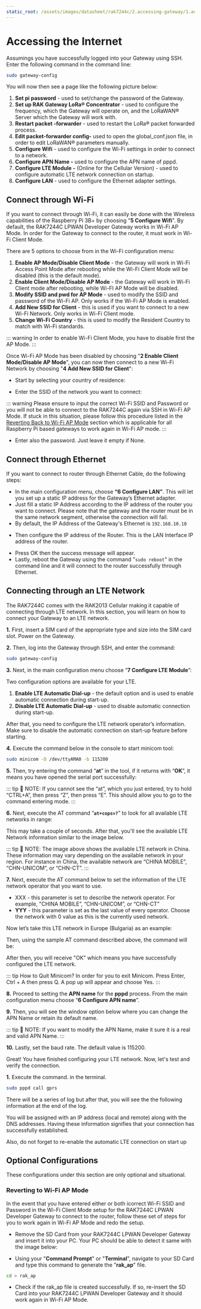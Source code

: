 ```yaml
---
static_root: /assets/images/datasheet/rak7244c/2.accessing-gateway/1.accessing-internet
---
```


# Accessing the Internet

Assumings you have successfully logged into your Gateway using SSH. Enter the following command in the command line:

```bash
sudo gateway-config
```

You will now then see a page like the following picture below:

<rk-img
  :src="`${$frontmatter.static_root}/01.pgz9vj3jtvdmollkanqc.png`"
  width="100%"
  figure-number="1"
  caption="Configuration Options for the Gateway"
/>

1. **Set pi password** - used to set/change the password of the Gateway.
2. **Set up RAK Gateway LoRa® Concentrator** - used to configure the frequency, which the Gateway will operate on, and the LoRaWAN® Server which the Gateway will work with.
3. **Restart packet -forwarder** - used to restart the LoRa® packet forwarded process.
4. **Edit packet-forwarder config-** used to open the global_conf.json file, in order to edit LoRaWAN® parameters manually.
5. **Configure Wifi** - used to configure the Wi-Fi settings in order to connect to a network.
6. **Configure APN Name -** used to configure the APN name of pppd.
7. **Configure LTE Module -** (Online for the Cellular Version) - used to configure automatic LTE network connection on startup.
8. **Configure LAN** - used to configure the Ethernet adapter settings.

## Connect through Wi-Fi

If you want to connect through Wi-Fi, it can easily be done with the Wireless capabilities of the Raspberry Pi 3B+ by choosing "**5 Configure Wifi**". By default, the RAK7244C LPWAN Developer Gateway works in Wi-Fi AP Mode. In order for the Gateway to connect to the router, it must work in Wi-Fi Client Mode.

<rk-img
  :src="`${$frontmatter.static_root}/02.bzvol7clyvogrlfcf6mm.png`"
  width="100%"
  figure-number="2"
  caption="Configuration options for WIFI"
/>

There are 5 options to choose from in the Wi-Fi configuration menu:

1. **Enable AP Mode/Disable Client Mode** - the Gateway will work in Wi-Fi Access Point Mode after rebooting while the Wi-Fi Client Mode will be disabled (this is the default mode).
2. **Enable Client Mode/Disable AP Mode** - the Gateway will work in Wi-Fi Client mode after rebooting, while Wi-FI AP Mode will be disabled.
3. **Modify SSID and pwd for AP Mode** - used to modify the SSID and password of the Wi-Fi AP. Only works if the Wi-Fi AP Mode is enabled.
4. **Add New SSID for Client** - this is used if you want to connect to a new Wi-Fi Network. Only works in Wi-Fi Client mode.
5. **Change Wi-Fi Country** - this is used to modify the Resident Country to match with Wi-Fi standards.

::: warning
 In order to enable Wi-Fi Client Mode, you have to disable first the AP Mode.
:::

Once Wi-Fi AP Mode has been disabled by choosing "**2 Enable Client Mode/Disable AP Mode**", you can now then connect to a new Wi-Fi Network by choosing "**4 Add New SSID for Client**":

<rk-img
  :src="`${$frontmatter.static_root}/03.oedelnm55crlacr1qezp.png`"
  width="100%"
  figure-number="3"
  caption="Add a new SSID"
/>

- Start by selecting your country of residence:

<rk-img
  :src="`${$frontmatter.static_root}/04.tho0wgcekiybxiyw1lg1.png`"
  width="100%"
  figure-number="4"
  caption="Selecting Country of Residence"
/>

- Enter the SSID of the network you want to connect:

::: warning
 Please ensure to input the correct Wi-Fi SSID and Password or you will not be able to connect to the RAK7244C again via SSH in Wi-Fi AP Mode. If stuck in this situation, please follow this procedure listed in the [Reverting Back to Wi-Fi AP Mode](#reverting-to-wi-fi-ap-mode) section which is applicable for all Raspberry Pi based gateways to work again in Wi-Fi AP mode.
:::

<rk-img
  :src="`${$frontmatter.static_root}/05.d2h64zg2aqhpwtzektci.png`"
  width="100%"
  figure-number="5"
  caption="SSID of the Network you want to connect to"
/>

- Enter also the password. Just leave it empty if None.

<rk-img
  :src="`${$frontmatter.static_root}/06.toenoesnbmrz1eeza4yq.png`"
  width="100%"
  figure-number="6"
  caption="Password of the Wi-Fi"
/>

## Connect through Ethernet

If you want to connect to router through Ethernet Cable, do the following steps:

- In the main configuration menu, choose **“6 Configure LAN”**. This will let you set up a static IP address for the Gateway’s Ethernet adapter.
- Just fill a static IP Address according to the IP address of the router you want to connect. Please note that the gateway and the router must be in the same network segment, otherwise the connection will fail.
- By default, the IP Address of the Gateway's Ethernet is `192.168.10.10`

<rk-img
  :src="`${$frontmatter.static_root}/07.q7cisano0ckdjzfmrjwn.png`"
  width="100%"
  figure-number="7"
  caption="Default Gateway Ethernet IP Address"
/>

- Then configure the IP address of the Router. This is the LAN Interface IP address of the router.

<rk-img
  :src="`${$frontmatter.static_root}/08.rfflmexk4jeyay8yyfp9.png`"
  width="100%"
  figure-number="8"
  caption="LAN Interface IP Address of the Router"
/>

- Press OK then the success message will appear.
- Lastly, reboot the Gateway using the command "`sudo reboot`" in the command line and it will connect to the router successfully through Ethernet.

## Connecting through an LTE Network

The RAK7244C comes with the RAK2013 Cellular making it capable of connecting through LTE network. In this section, you will learn on how to connect your Gateway to an LTE network.

**1.** First, insert a SIM card of the appropriate type and size into the SIM card slot. Power on the Gateway.

**2.** Then, log into the Gateway through SSH, and
enter the command:

```bash
sudo gateway-config
```

**3.** Next, in the main configuration menu choose “**7 Configure LTE Module**”:

<rk-img
  :src="`${$frontmatter.static_root}/09.s4wdcqiwukl5evm7fyhm.png`"
  width="100%"
  figure-number="9"
  caption="Configure LTE Module"
/>

Two configuration options are available for your LTE.

1. **Enable LTE Automatic Dial-up** - the default option and is used to enable automatic connection during start-up.
2. **Disable LTE Automatic Dial-up** - used to disable automatic connection during start-up.

<rk-img
  :src="`${$frontmatter.static_root}/10.qzy2znqy3rn32asplaki.png`"
  width="100%"
  figure-number="10"
  caption="LTE Configuration Options"
/>

After that, you need to configure the LTE network operator’s information. Make sure to disable the automatic connection on start-up feature before starting.

**4.** Execute the command below in the console to start minicom tool:

```bash
sudo minicom -D /dev/ttyAMA0 -b 115200
```

<rk-img
  :src="`${$frontmatter.static_root}/11.hsnj9bmmt4hm7jjivlfn.png`"
  width="100%"
  figure-number="11"
  caption="Minicom Tool"
/>

**5.** Then, try entering the command “**at**” in the tool, if it returns with “**OK**”, it means you have opened the serial port successfully:

<rk-img
  :src="`${$frontmatter.static_root}/12.e2nnhzfcsvrzawsnjc3x.png`"
  width="100%"
  figure-number="12"
  caption="AT Command in Minicom"
/>

::: tip 📝 NOTE:
 If you cannot see the “at”, which you just entered, try to hold “CTRL+A”, then press “Z”, then press “E”. This should allow you to go to the command entering mode.
:::

**6.** Next, execute the AT command “**`at+cops=?`**” to look for all available LTE networks in range:

<rk-img
  :src="`${$frontmatter.static_root}/13.gnqzfqfiyr9midcxzykr.png`"
  width="100%"
  figure-number="13"
  caption="AT Command for LTE Network Query"
/>

This may take a couple of seconds. After that, you'll see the available LTE Network information similar to the image below.

<rk-img
  :src="`${$frontmatter.static_root}/14.a2dffmeci1qkvarbnh4h.jpg`"
  width="100%"
  figure-number="14"
  caption="LTE Network Example"
/>

::: tip 📝 NOTE:
 The image above shows the available LTE network in China. These information may vary depending on the available network in your region. For instance in China, the available network are “CHINA MOBILE”, “CHN-UNICOM”, or “CHN-CT”.
:::

**7.** Next, execute the AT command below to set the information of the LTE network operator that you want to use.

- XXX - this parameter is set to describe the network operator. For example, "CHINA MOBILE”, “CHN-UNICOM”, or “CHN-CT”
- **YYY** - this parameter is set as the last value of every operator. Choose the network with 0 value as this is the currently used network.

Now let’s take this LTE network in Europe (Bulgaria) as an example:

<rk-img
  :src="`${$frontmatter.static_root}/15.mtzbhqbruxtqqtg0993z.jpg`"
  width="100%"
  figure-number="15"
  caption="Sample LTE Networks in EU"
/>

Then, using the sample AT command described above, the command will be:

<rk-img
  :src="`${$frontmatter.static_root}/16.dgcsdrvgw5yyjlxfhzdn.jpg`"
  width="100%"
  figure-number="16"
  caption="Sample AT Command for LTE Network"
/>

After then, you will receive "OK" which means you have successfully configured the LTE network.

::: tip How to Quit Minicom?
 In order for you to exit Minicom. Press Enter, Ctrl + A then press Q. A pop up will appear and choose Yes.
:::

**8.** Proceed to setting the **APN name** for the **pppd**
process. From the main configuration menu choose “**6
Configure APN name**”.

<rk-img
  :src="`${$frontmatter.static_root}/17.mgnltetmph7fql2dyptt.png`"
  width="100%"
  figure-number="17"
  caption="Configure APN Name"
/>

**9.** Then, you will see the window option below where you can change the APN Name or retain its default name.

::: tip 📝 NOTE:
 If you want to modify the APN Name, make it sure it is a real and valid APN Name.
:::

<rk-img
  :src="`${$frontmatter.static_root}/18.wxlr9qc1jvgrtdqokbj0.png`"
  width="100%"
  figure-number="18"
  caption="APN Name"
/>

**10.** Lastly, set the baud rate. The default value is 115200.

<rk-img
  :src="`${$frontmatter.static_root}/19.sje1mevpfizxspzka0jf.png`"
  width="100%"
  figure-number="19"
  caption="Baud Rate Setting"
/>

Great! You have finished configuring your LTE network. Now, let's test and verify the connection.

**1.** Execute the command. in the terminal.

```bash
sudo pppd call gprs
```

There will be a series of log but after that, you will see the the following information at the end of the log.

<rk-img
  :src="`${$frontmatter.static_root}/20.i3bmpsoxp2urhnag3vyx.jpg`"
  width="100%"
  figure-number="20"
  caption="IP address Information"
/>

You will be assigned with an IP address (local and remote) along with the DNS addresses. Having these information signifies that your connection has successfully established.

Also, do not forget to re-enable the automatic LTE connection on start up

<rk-img
  :src="`${$frontmatter.static_root}/21.q4viffhbutonrx71vwjs.png`"
  width="100%"
  figure-number="21"
  caption="Enabling the Automatic LTE Connection during Start-Up"
/>

## Optional Configurations

These configurations under this section are only optional and situational.

### Reverting to Wi-Fi AP Mode

In the event that you have entered either or both icorrect Wi-Fi SSID and Password in the Wi-Fi Client Mode setup for the RAK7244C LPWAN Developer Gateway to connect to the router, follow these set of steps for you to work again in Wi-Fi AP Mode and redo the setup.

- Remove the SD Card from your RAK7244C LPWAN Developer Gateway and insert it into your PC. Your PC should be able to detect it same with the image below:

<rk-img
  :src="`${$frontmatter.static_root}/22.oyjadnh8ouvogrgpfox0.png`"
  width="50%"
  figure-number="22"
  caption="Creating rak_ap file to your SD Card"
/>

- Using your "**Command Prompt**" or "**Terminal**", navigate to your SD Card and type this command to generate the "**rak_ap**" file.

```bash
cd > rak_ap
```

- Check if the rak_ap file is created successfully. If so, re-insert the SD Card into your RAK7244C LPWAN Developer Gateway and it should work again in Wi-Fi AP Mode.

